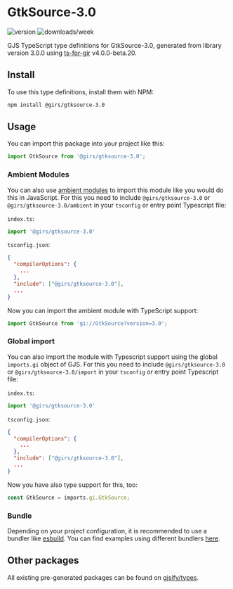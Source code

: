 
# GtkSource-3.0

![version](https://img.shields.io/npm/v/@girs/gtksource-3.0)
![downloads/week](https://img.shields.io/npm/dw/@girs/gtksource-3.0)


GJS TypeScript type definitions for GtkSource-3.0, generated from library version 3.0.0 using [ts-for-gir](https://github.com/gjsify/ts-for-gir) v4.0.0-beta.20.


## Install

To use this type definitions, install them with NPM:
```bash
npm install @girs/gtksource-3.0
```

## Usage

You can import this package into your project like this:
```ts
import GtkSource from '@girs/gtksource-3.0';
```

### Ambient Modules

You can also use [ambient modules](https://github.com/gjsify/ts-for-gir/tree/main/packages/cli#ambient-modules) to import this module like you would do this in JavaScript.
For this you need to include `@girs/gtksource-3.0` or `@girs/gtksource-3.0/ambient` in your `tsconfig` or entry point Typescript file:

`index.ts`:
```ts
import '@girs/gtksource-3.0'
```

`tsconfig.json`:
```json
{
  "compilerOptions": {
    ...
  },
  "include": ["@girs/gtksource-3.0"],
  ...
}
```

Now you can import the ambient module with TypeScript support: 

```ts
import GtkSource from 'gi://GtkSource?version=3.0';
```

### Global import

You can also import the module with Typescript support using the global `imports.gi` object of GJS.
For this you need to include `@girs/gtksource-3.0` or `@girs/gtksource-3.0/import` in your `tsconfig` or entry point Typescript file:

`index.ts`:
```ts
import '@girs/gtksource-3.0'
```

`tsconfig.json`:
```json
{
  "compilerOptions": {
    ...
  },
  "include": ["@girs/gtksource-3.0"],
  ...
}
```

Now you have also type support for this, too:

```ts
const GtkSource = imports.gi.GtkSource;
```

### Bundle

Depending on your project configuration, it is recommended to use a bundler like [esbuild](https://esbuild.github.io/). You can find examples using different bundlers [here](https://github.com/gjsify/ts-for-gir/tree/main/examples).

## Other packages

All existing pre-generated packages can be found on [gjsify/types](https://github.com/gjsify/types).

